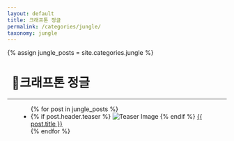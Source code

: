 ```yaml
---
layout: default
title: 크래프톤 정글
permalink: /categories/jungle/
taxonomy: jungle
---
```

{% assign jungle_posts = site.categories.jungle %}

<h1 style="margin-left: 10px;">📌크래프톤 정글</h1>
<hr>
<div class="entries-{{ entries_layout }}" style="margin-left: 30px;">
  <ul>
    {% for post in jungle_posts %}
      <li>
      {% if post.header.teaser %}
      <img src="{{ site.baseurl }}/{{ post.header.teaser }}" alt="Teaser Image">
      {% endif %}
      <a href="{{ site.baseurl }}{{ post.url }}">{{ post.title }}</a>
      </li>
    {% endfor %}
  </ul>
</div>